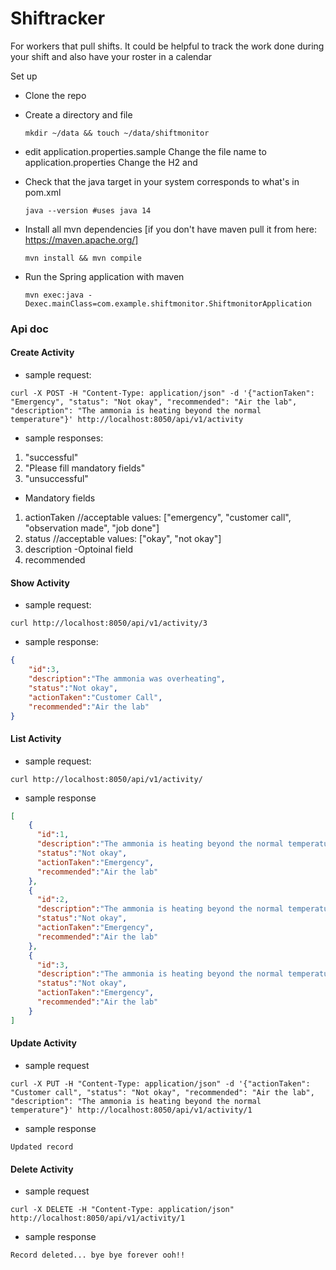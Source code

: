 # Shiftracker
For workers that pull shifts. It could be helpful to track the work done during your shift and also have your roster in  a calendar


Set up

- Clone the repo

- Create a directory and file

    `mkdir ~/data && touch ~/data/shiftmonitor`

- edit application.properties.sample
Change the file name to application.properties
Change the H2 <username> and <password>

- Check that the java target in your system corresponds to what's in pom.xml

    `java --version #uses java 14`

- Install all mvn dependencies [if you don't have maven pull it from here: https://maven.apache.org/]

    `mvn install && mvn compile`

- Run the Spring application with maven

    `mvn exec:java -Dexec.mainClass=com.example.shiftmonitor.ShiftmonitorApplication`

### Api doc
#### Create Activity
- sample request: 
```
curl -X POST -H "Content-Type: application/json" -d '{"actionTaken": "Emergency", "status": "Not okay", "recommended": "Air the lab", "description": "The ammonia is heating beyond the normal temperature"}' http://localhost:8050/api/v1/activity
```

- sample responses:
1. "successful" 
2. "Please fill mandatory fields"
3. "unsuccessful"


- Mandatory fields
1. actionTaken //acceptable values: ["emergency", "customer call", "observation made", "job done"]
2. status //acceptable values: ["okay", "not okay"]
3. description
-Optoinal field
1. recommended

#### Show Activity
- sample request:

`curl http://localhost:8050/api/v1/activity/3`

- sample response: 

```json
{
    "id":3,
    "description":"The ammonia was overheating",
    "status":"Not okay",
    "actionTaken":"Customer Call",
    "recommended":"Air the lab"
}
```

#### List Activity
- sample request:

`curl http://localhost:8050/api/v1/activity/`

- sample response 

```json
[
    {
      "id":1,
      "description":"The ammonia is heating beyond the normal temperature",
      "status":"Not okay",
      "actionTaken":"Emergency",
      "recommended":"Air the lab"
    },
    {
      "id":2,
      "description":"The ammonia is heating beyond the normal temperature",
      "status":"Not okay",
      "actionTaken":"Emergency",
      "recommended":"Air the lab"
    },
    {
      "id":3,
      "description":"The ammonia is heating beyond the normal temperature",
      "status":"Not okay",
      "actionTaken":"Emergency",
      "recommended":"Air the lab"
    }
]
```

#### Update Activity
- sample request

```
curl -X PUT -H "Content-Type: application/json" -d '{"actionTaken": "Customer call", "status": "Not okay", "recommended": "Air the lab", "description": "The ammonia is heating beyond the normal temperature"}' http://localhost:8050/api/v1/activity/1
```

- sample response

`Updated record`

#### Delete Activity
- sample request 

`curl -X DELETE -H "Content-Type: application/json" http://localhost:8050/api/v1/activity/1`

- sample response

`Record deleted... bye bye forever ooh!!`
